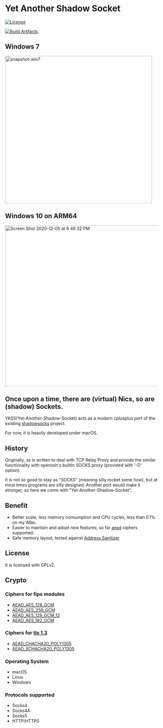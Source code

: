 # Yet Another Shadow Socket

[![License][license-svg]][license-link]

[![Build Artifacts](https://github.com/Chilledheart/yass/actions/workflows/build.yml/badge.svg)](https://github.com/Chilledheart/yass/actions/workflows/build.yml)

## Windows 7
<img width="484" alt="snapshot-win7" src="https://user-images.githubusercontent.com/54673341/69158208-02fa3600-0b21-11ea-9bf4-c38e26ff38a3.png">

## Windows 10 on ARM64
<img width="529" alt="Screen Shot 2020-12-05 at 6 49 32 PM" src="https://user-images.githubusercontent.com/54673341/101240623-715d6680-372b-11eb-9124-43817adb96a2.png">

## Once upon a time, there are (virtual) Nics, so are (shadow) Sockets.

YASS(Yet-Another-Shadow-Socket) acts as a modern cplusplus port of the existing [shadowsocks](http://github.com/shadowsocks) project.

For now, it is heavily developed under macOS.

## History
Originally, ss is written to deal with TCP Relay Proxy and provide the similar functionality with openssh's builtin SOCKS proxy (provided with '-D' option).

It is not so good to stay as "SOCKS" (meaning silly rocket some how), but at most times programs are silly designed. Another port would make it stronger, so here we come with "Yet-Another-Shadow-Socket".

## Benefit
- Better scale, less memory consumption and CPU cycles, less than 0.1% on my iMac.
- Easier to maintain and adopt new features, so far [aead][aead] ciphers supported.
- Safe memory layout, tested against [Address Sanitizer][asan].

## License
It is licensed with GPLv2.

## Crypto
### Ciphers for fips modules
- [AEAD_AES_128_GCM][aes128gcm]
- [AEAD_AES_256_GCM][aes256gcm]
- [AEAD_AES_128_GCM_12][aes128gcm12]
- [AEAD_AES_192_GCM][aes192gcm]

### Ciphers for [tls 1.3][tls13]
- [AEAD_CHACHA20_POLY1305][chacha20]
- [AEAD_XCHACHA20_POLY1305][chacha20]

### Operating System
- macOS
- Linux
- Windows

### Protocols supported
- Socks4
- Socks4A
- Socks5
- HTTP/HTTPS

[aead]: https://shadowsocks.org/en/spec/AEAD-Ciphers.html
[asan]: https://github.com/google/sanitizers/wiki/AddressSanitizer
[vcredist]: https://support.microsoft.com/zh-tw/help/2977003/the-latest-supported-visual-c-downloads
[aes128gcm]: https://tools.ietf.org/html/rfc5116
[aes128gcm12]: https://tools.ietf.org/html/rfc5282
[aes192gcm]: https://tools.ietf.org/html/rfc55282
[aes256gcm]: https://tools.ietf.org/html/rfc5116
[chacha20]: https://tools.ietf.org/html/rfc7539
[tls13]: https://tools.ietf.org/html/rfc7905

[license-svg]: https://img.shields.io/badge/license-GPL2-lightgrey.svg
[license-link]: https://github.com/Chilledheart/yass/blob/master/COPYING
